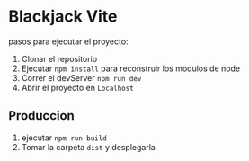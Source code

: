  # Blackjack Vite 

 pasos para ejecutar el proyecto:

 1. Clonar el repositorio 
 2. Ejecutar ```npm install``` para reconstruir los modulos de node 
 3. Correr el devServer ```npm run dev```
 4. Abrir el proyecto en ```Localhost```

 ## Produccion 
 1. ejecutar ```npm run build```
 2. Tomar la carpeta ```dist``` y desplegarla 

